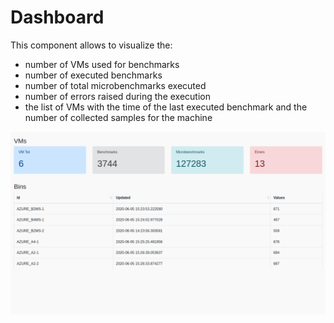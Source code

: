 # Dashboard
This component allows to visualize the:
- number of VMs used for benchmarks
- number of executed benchmarks
- number of total microbenchmarks executed
- number of errors raised during the execution
- the list of VMs with the time of the last executed benchmark and the number of collected samples for the machine

![Dashboard Interface](dashboard.png)